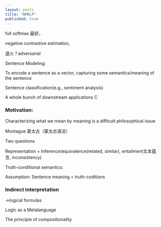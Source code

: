 ```yaml
---
layout: posts
title: "NMNLP"
published: true
---
```

full softmax 最好，

negative contrastive estimation,



退火？adversarial

Sentence Modeling:

To encode a sentence as a vector, capturing some semantics/meaning of the sentence

Sentence classification(e.g., sentiment analysis)

A whole bunch of downstream applications
C


### Motivation:

Characterizing what we mean by meaning is a difficult philosophical issue

Montague 蒙太古（蒙太古语法）

Two questions

Representation + Inference(equivalence(related, similar), entailment文本蕴含,
inconsistency)

Truth-conditional semantics:

Assumption: Sentence meaning = truth-coditions

### Indirect interpretation

->logical formulas

Logic as a Metalanguage

The principle of compositionality



　
